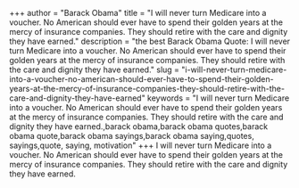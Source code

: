 +++
author = "Barack Obama"
title = "I will never turn Medicare into a voucher. No American should ever have to spend their golden years at the mercy of insurance companies. They should retire with the care and dignity they have earned."
description = "the best Barack Obama Quote: I will never turn Medicare into a voucher. No American should ever have to spend their golden years at the mercy of insurance companies. They should retire with the care and dignity they have earned."
slug = "i-will-never-turn-medicare-into-a-voucher-no-american-should-ever-have-to-spend-their-golden-years-at-the-mercy-of-insurance-companies-they-should-retire-with-the-care-and-dignity-they-have-earned"
keywords = "I will never turn Medicare into a voucher. No American should ever have to spend their golden years at the mercy of insurance companies. They should retire with the care and dignity they have earned.,barack obama,barack obama quotes,barack obama quote,barack obama sayings,barack obama saying,quotes, sayings,quote, saying, motivation"
+++
I will never turn Medicare into a voucher. No American should ever have to spend their golden years at the mercy of insurance companies. They should retire with the care and dignity they have earned.
